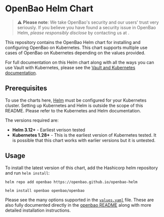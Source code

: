 # OpenBao Helm Chart

> :warning: **Please note**: We take OpenBao's security and our users' trust very seriously. If
you believe you have found a security issue in OpenBao Helm, _please responsibly disclose_
by contacting us at [](mailto:).

This repository contains the OpenBao Helm chart for installing
and configuring OpenBao on Kubernetes. This chart supports multiple use
cases of OpenBao on Kubernetes depending on the values provided.

For full documentation on this Helm chart along with all the ways you can
use Vault with Kubernetes, please see the
[Vault and Kubernetes documentation](https://developer.hashicorp.com/vault/docs/platform/k8s).

## Prerequisites

To use the charts here, [Helm](https://helm.sh/) must be configured for your
Kubernetes cluster. Setting up Kubernetes and Helm is outside the scope of
this README. Please refer to the Kubernetes and Helm documentation.

The versions required are:

  * **Helm 3.12+** - Earliest verison tested
  * **Kubernetes 1.28+** - This is the earliest version of Kubernetes tested.
    It is possible that this chart works with earlier versions but it is
    untested.

## Usage

To install the latest version of this chart, add the Hashicorp helm repository and run `helm install`:

```console
helm repo add openbao https://openbao.github.io/openbao-helm

helm install openbao openbao/openbao
```

Please see the many options supported in the [`values.yaml`](./charts/openbao/values.yaml) file. These are also fully documented directly in the [openbao README](./charts/openbao/README.md) along with more detailed installation instructions.
